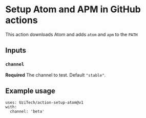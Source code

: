 # Setup Atom and APM in GitHub actions

This action downloads Atom and adds `atom` and `apm` to the `PATH`

## Inputs

### `channel`

**Required** The channel to test. Default `"stable"`.

## Example usage

```
uses: UziTech/action-setup-atom@v1
with:
  channel: 'beta'
```
